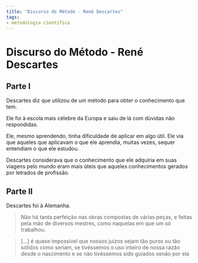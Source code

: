 ```yaml
---
title: "Discurso do Método - René Descartes"
tags:
- metodologia científica
---
```

# Discurso do Método - René Descartes

## Parte I

Descartes diz que utilizou de um método para obter o conhecimento que tem.

Ele foi à escola mais célebre da Europa e saiu de lá com dúvidas não respondidas.

Ele, mesmo aprendendo, tinha dificuldade de aplicar em algo útil. Ele via que aqueles que aplicavam o que ele aprendia, muitas vezes, sequer entendiam o que ele estudou.

Descartes considerava que o conhecimento que ele adquiria em suas viagens pelo mundo eram mais úteis que aqueles conhecimentos gerados por letrados de profissão.

## Parte II

Descartes foi à Alemanha.

> Não há tanta perfeição nas obras compostas de várias peças, e feitas pela mão de diversos mestres, como naquelas em que um só trabalhou.

> \[...] é quase impossível que nossos juízos sejam tão puros ou tão sólidos como seriam, se tivéssemos o uso inteiro de nossa razão desde o nascimento e se não tivéssemos sido guiados senão por ela


